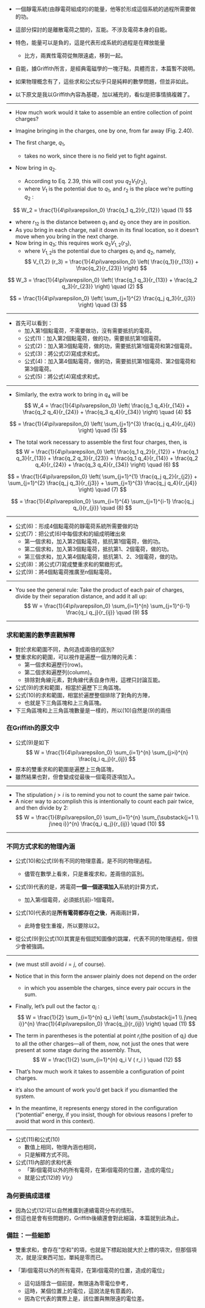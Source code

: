 
- 一個靜電系統(由靜電荷組成的)的能量，他等於形成這個系統的過程所需要做的功。
- 這部分探討的是離散電荷之間的，互能。不涉及電荷本身的自能。
- 特色，能量可以是負的，這是代表形成系統的過程是在釋放能量
  + 比方，兩異性電荷從無限遠處，移到一起。
- 自能，據Griffith所言，是經典電磁學的一塊汙點，具體而言，本篇暫不說明。

- 如果物理概念有了，這些求和公式似乎只是純粹的數學問題，但並非如此。
- 以下原文是我以Griffith內容為基礎，加以補充的，看似是把事情搞複雜了。

---

- How much work would it take to assemble an entire collection of point charges?  
- Imagine bringing in the charges, one by one, from far away (Fig. 2.40). 

- The first charge, $q_1$, 
  - takes no work, since there is no field yet to fight against. 

- Now bring in $q_2$. 
  - According to Eq. 2.39, this will cost you $q_2 V_1 ( r_2 )$, 
  - where $V_1$ is the potential due to $q_1$, and $r_2$ is the place we’re putting $q_2$ :  

$$
W_2 = \frac{1}{4\pi\varepsilon_0} \frac{q_1 q_2}{r_{12}}   \quad (1)
$$

- where $r_{12}$ is the distance between $q_1$ and $q_2$ once they are in position. 
- As you bring in each charge, nail it down in its final location, so it doesn’t move when you bring in the next charge. 
- Now bring in $q_3$; this requires work $q_3 V_{1,2} ( r_3 )$, 
  - where $V_{1,2}$is the potential due to charges $q_1$ and $q_2$, namely,
$$
V_{1,2} (r_3) = \frac{1}{4\pi\varepsilon_0} \left( \frac{q_1}{r_{13}} + \frac{q_2}{r_{23}} \right)
$$

$$
W_3 = \frac{1}{4\pi\varepsilon_0} \left( \frac{q_1 q_3}{r_{13}} + \frac{q_2 q_3}{r_{23}} \right)   \quad (2)
$$

$$
 = \frac{1}{4\pi\varepsilon_0} \left( \sum_{j=1}^{2} \frac{q_j q_3}{r_{j3}} \right)   \quad (3)
$$

---
- 首先可以看到：
  - 加入第1個點電荷，不需要做功，沒有需要抵抗的電荷。
  - 公式(1)：加入第2個點電荷，做的功，需要抵抗第1個電荷。
  - 公式(2)：加入第3個點電荷，做的功，需要抵抗第1個電荷和第2個電荷。
  - 公式(3)：將公式(2)寫成求和式。
  - 公式(4)：加入第4個點電荷，做的功，需要抵抗第1個電荷、第2個電荷和第3個電荷。
  - 公式(5)：將公式(4)寫成求和式。

---

- Similarly, the extra work to bring in $q_4$ will be
$$
W_4 = \frac{1}{4\pi\varepsilon_0} \left( \frac{q_1 q_4}{r_{14}} + \frac{q_2 q_4}{r_{24}} + \frac{q_3 q_4}{r_{34}} \right)   \quad (4)
$$

$$
 = \frac{1}{4\pi\varepsilon_0} \left( \sum_{j=1}^{3} \frac{q_j q_4}{r_{j4}} \right)   \quad (5)
$$

- The total work necessary to assemble the first four charges, then, is  
$$
W = \frac{1}{4\pi\varepsilon_0} \left( \frac{q_1 q_2}{r_{12}} + \frac{q_1 q_3}{r_{13}} + \frac{q_2 q_3}{r_{23}} + \frac{q_1 q_4}{r_{14}} + \frac{q_2 q_4}{r_{24}} + \frac{q_3 q_4}{r_{34}} \right)   \quad (6)
$$

$$
 = \frac{1}{4\pi\varepsilon_0} \left( \sum_{j=1}^{1} \frac{q_j q_2}{r_{j2}} + \sum_{j=1}^{2} \frac{q_j q_3}{r_{j3}} + \sum_{j=1}^{3} \frac{q_j q_4}{r_{j4}} \right)   \quad (7)
$$

$$
 = \frac{1}{4\pi\varepsilon_0} \sum_{i=1}^{4} \sum_{j=1}^{i-1} \frac{q_j q_i}{r_{ji}}   \quad (8)
$$

---
- 公式(6)：形成4個點電荷的靜電荷系統所需要做的功
- 公式(7)：把公式(6)中每個求和的組成明確出來
  - 第一個求和，加入第2個點電荷，抵抗第1個電荷，做的功。
  - 第二個求和，加入第3個點電荷，抵抗第1、2個電荷，做的功。
  - 第三個求和，加入第4個點電荷，抵抗第1、2、3個電荷，做的功。
- 公式(8)：將公式(7)寫成雙重求和的緊緻形式。
- 公式(9)：將4個點電荷推廣至n個點電荷。
---

- You see the general rule: Take the product of each pair of charges, divide by their separation distance, and add it all up:
$$
W = \frac{1}{4\pi\varepsilon_0} \sum_{i=1}^{n} \sum_{j=1}^{i-1} \frac{q_i q_j}{r_{ij}}   \quad (9)
$$

---
### 求和範圍的數學直觀解釋

- 對於求和範圍不同，為何造成兩倍的區別?
- 雙重求和的範圍，可以視作是遍歷一個方陣的元素：
  - 第一個求和遍歷行(row)。
  - 第二個求和遍歷列(column)。
  - 排除對角線元素，對角線代表自身作用，這裡只討論互能。
- 公式(9)的求和範圍，相當於遍歷下三角區塊。
- 公式(10)的求和範圍，相當於遍歷整個排除了對角的方陣，
  - 也就是下三角區塊和上三角區塊。
- 下三角區塊和上三角區塊數量是一樣的，所以(10)自然是(9)的兩倍

### 在Griffith的原文中
- 公式(9)是如下
$$
W = \frac{1}{4\pi\varepsilon_0} \sum_{i=1}^{n} \sum_{j>i}^{n} \frac{q_i q_j}{r_{ij}}
$$
- 原本的雙重求和的範圍是遍歷上三角區塊，
- 雖然結果也對，但會變成從最後一個電荷逐項加入。

---

- The stipulation $j > i$ is to remind you not to count the same pair twice. 
- A nicer way to accomplish this is intentionally to count each pair twice, and then divide by 2:
$$
W = \frac{1}{8\pi\varepsilon_0} \sum_{i=1}^{n} \sum_{\substack{j=1 \\ j\neq i}}^{n} \frac{q_i q_j}{r_{ij}}   \quad (10)
$$

---
### 不同方式求和的物理內涵

- 公式(10)和公式(9)有不同的物理意義，是不同的物理過程。
  - 儘管在數學上看來，只是重複求和，差兩倍的區別。

- 公式(9)代表的是，將電荷**一個一個逐項加入**系統的計算方式，
  - 加入第i個電荷，必須抵抗前i-1個電荷。

- 公式(10)代表的是**所有電荷都存在之後**，再兩兩計算，
  - 此時會發生重複，所以要除以2。

- 從公式(9)到公式(10)其實是有個認知圖像的跳躍，代表不同的物理過程，但很少會被強調。
---

- (we must still avoid $i = j$, of course). 
- Notice that in this form the answer plainly does not depend on the order 
  - in which you assemble the charges, since every pair occurs in the sum.  

- Finally, let’s pull out the factor $q_i$ :
$$
W = \frac{1}{2} \sum_{i=1}^{n} q_i \left( \sum_{\substack{j=1 \\ j\neq i}}^{n} \frac{1}{4\pi\varepsilon_0} \frac{q_j}{r_{ij}} \right)   \quad (11)
$$

- The term in parentheses is the potential at point $r_i$(the position of $q_i$) due to all the other charges—all of them, now, not just the ones that were present at some stage during the assembly. Thus,
$$
W = \frac{1}{2} \sum_{i=1}^{n} q_i V ( r_i )   \quad (12)
$$

- That’s how much work it takes to assemble a configuration of point charges. 
- it’s also the amount of work you’d get back if you dismantled the system. 
- In the meantime, it represents energy stored in the configuration (“potential” energy, if you insist, though for obvious reasons I prefer to avoid that word in this context).  

---

- 公式(11)和公式(10)
  - 數值上相同，物理內涵也相同，
  - 只是解釋方式不同。
- 公式(11)內部的求和代表
  - 「第i個電荷以外的所有電荷，在第i個電荷的位置，造成的電位」
  - 就是公式(12)的 $V ( r_i )$

### 為何要搞成這樣

- 因為公式(12)可以自然推廣到連續電荷分布的情形。
- 但這也是會有些問題的，Griffith後續還會對此細論，本篇就到此為止。

### 備註：一些細節

- 雙重求和，會存在"空和"的項，也就是下標起始就大於上標的項次，但那個項次，就是沒東西可加，單純是零而已。

- 「第i個電荷以外的所有電荷，在第i個電荷的位置，造成的電位」
  - 這句話隱含一個前提，無限遠為零電位參考，
  - 這時，某個位置上的電位，這說法是有意義的，
  - 因為它代表的實際上是，該位置與無限遠的電位差。

